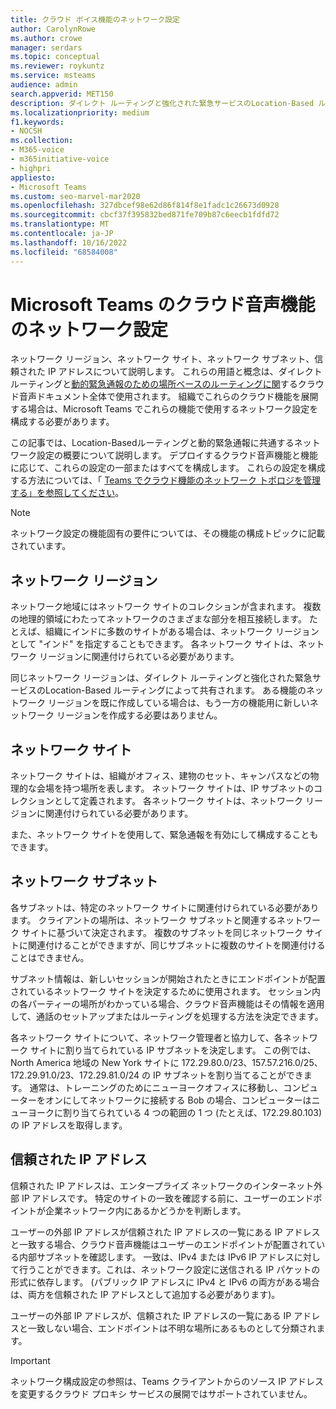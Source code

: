 ```yaml
---
title: クラウド ボイス機能のネットワーク設定
author: CarolynRowe
ms.author: crowe
manager: serdars
ms.topic: conceptual
ms.reviewer: roykuntz
ms.service: msteams
audience: admin
search.appverid: MET150
description: ダイレクト ルーティングと強化された緊急サービスのLocation-Based ルーティングに対して構成する必要があるネットワーク設定について説明します。
ms.localizationpriority: medium
f1.keywords:
- NOCSH
ms.collection:
- M365-voice
- m365initiative-voice
- highpri
appliesto:
- Microsoft Teams
ms.custom: seo-marvel-mar2020
ms.openlocfilehash: 327dbcef98e62d86f814f8e1fadc1c26673d0928
ms.sourcegitcommit: cbcf37f395832bed871fe709b87c6eecb1fdfd72
ms.translationtype: MT
ms.contentlocale: ja-JP
ms.lasthandoff: 10/16/2022
ms.locfileid: "68584008"
---
```

# <a name="network-settings-for-cloud-voice-features-in-microsoft-teams"></a>Microsoft Teams のクラウド音声機能のネットワーク設定

ネットワーク リージョン、ネットワーク サイト、ネットワーク サブネット、信頼された IP アドレスについて説明します。 これらの用語と概念は、ダイレクト ルーティングと[動的緊急通報](configure-dynamic-emergency-calling.md)[のための場所ベースのルーティングに関](location-based-routing-plan.md)するクラウド音声ドキュメント全体で使用されます。 組織でこれらのクラウド機能を展開する場合は、Microsoft Teams でこれらの機能で使用するネットワーク設定を構成する必要があります。

この記事では、Location-Basedルーティングと動的緊急通報に共通するネットワーク設定の概要について説明します。 デプロイするクラウド音声機能と機能に応じて、これらの設定の一部またはすべてを構成します。 これらの設定を構成する方法については、「 [Teams でクラウド機能のネットワーク トポロジを管理する」を参照してください](manage-your-network-topology.md)。

> [!NOTE]
> ネットワーク設定の機能固有の要件については、その機能の構成トピックに記載されています。

## <a name="network-region"></a>ネットワーク リージョン

ネットワーク地域にはネットワーク サイトのコレクションが含まれます。 複数の地理的領域にわたってネットワークのさまざまな部分を相互接続します。 たとえば、組織にインドに多数のサイトがある場合は、ネットワーク リージョンとして "インド" を指定することもできます。 各ネットワーク サイトは、ネットワーク リージョンに関連付けられている必要があります。

同じネットワーク リージョンは、ダイレクト ルーティングと強化された緊急サービスのLocation-Based ルーティングによって共有されます。 ある機能のネットワーク リージョンを既に作成している場合は、もう一方の機能用に新しいネットワーク リージョンを作成する必要はありません。

## <a name="network-site"></a>ネットワーク サイト

ネットワーク サイトは、組織がオフィス、建物のセット、キャンパスなどの物理的な会場を持つ場所を表します。 ネットワーク サイトは、IP サブネットのコレクションとして定義されます。 各ネットワーク サイトは、ネットワーク リージョンに関連付けられている必要があります。

また、ネットワーク サイトを使用して、緊急通報を有効にして構成することもできます。

## <a name="network-subnet"></a>ネットワーク サブネット

各サブネットは、特定のネットワーク サイトに関連付けられている必要があります。 クライアントの場所は、ネットワーク サブネットと関連するネットワーク サイトに基づいて決定されます。 複数のサブネットを同じネットワーク サイトに関連付けることができますが、同じサブネットに複数のサイトを関連付けることはできません。

サブネット情報は、新しいセッションが開始されたときにエンドポイントが配置されているネットワーク サイトを決定するために使用されます。 セッション内の各パーティーの場所がわかっている場合、クラウド音声機能はその情報を適用して、通話のセットアップまたはルーティングを処理する方法を決定できます。

各ネットワーク サイトについて、ネットワーク管理者と協力して、各ネットワーク サイトに割り当てられている IP サブネットを決定します。 この例では、North America 地域の New York サイトに 172.29.80.0/23、157.57.216.0/25、172.29.91.0/23、172.29.81.0/24 の IP サブネットを割り当てることができます。 通常は、トレーニングのためにニューヨークオフィスに移動し、コンピューターをオンにしてネットワークに接続する Bob の場合、コンピューターはニューヨークに割り当てられている 4 つの範囲の 1 つ (たとえば、172.29.80.103) の IP アドレスを取得します。

## <a name="trusted-ip-address"></a>信頼された IP アドレス

信頼された IP アドレスは、エンタープライズ ネットワークのインターネット外部 IP アドレスです。 特定のサイトの一致を確認する前に、ユーザーのエンドポイントが企業ネットワーク内にあるかどうかを判断します。

ユーザーの外部 IP アドレスが信頼された IP アドレスの一覧にある IP アドレスと一致する場合、クラウド音声機能はユーザーのエンドポイントが配置されている内部サブネットを確認します。 一致は、IPv4 または IPv6 IP アドレスに対して行うことができます。これは、ネットワーク設定に送信される IP パケットの形式に依存します。 (パブリック IP アドレスに IPv4 と IPv6 の両方がある場合は、両方を信頼された IP アドレスとして追加する必要があります)。

ユーザーの外部 IP アドレスが、信頼された IP アドレスの一覧にある IP アドレスと一致しない場合、エンドポイントは不明な場所にあるものとして分類されます。

> [!Important]
> ネットワーク構成設定の参照は、Teams クライアントからのソース IP アドレスを変更するクラウド プロキシ サービスの展開ではサポートされていません。
